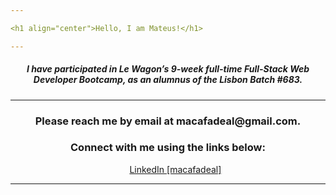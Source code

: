 ```yaml
---

<h1 align="center">Hello, I am Mateus!</h1>

---
```


<h5 align="center">I have participated in Le Wagon’s 9-week full-time Full-Stack Web Developer Bootcamp, as an alumnus of the Lisbon Batch #683.</h5>

---

<h3 align="center">Please reach me by email at macafadeal@gmail.com.</h3>

<h3 align="center">Connect with me using the links below:</h3>

<ul align="center">
  <a href="https://www.linkedin.com/in/macafadeal/">LinkedIn [macafadeal]</a>
</ul>

---
